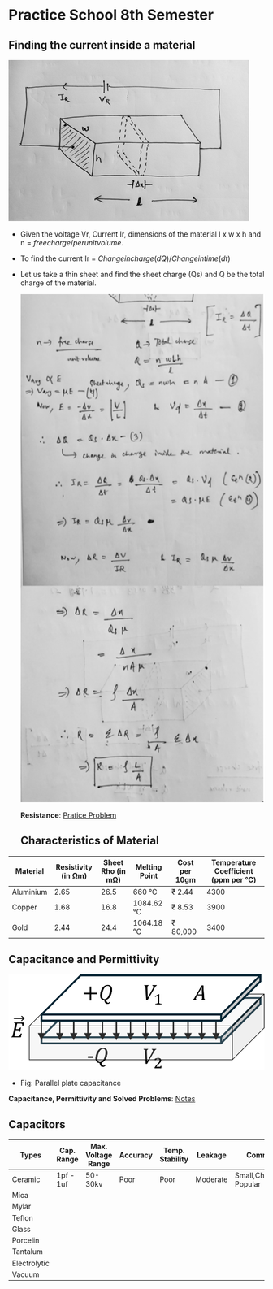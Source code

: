 # Practice School 8th Semester


## Finding the current inside a material

![Diagram](docs/1.jpg)
 
- Given the voltage Vr, Current Ir, dimensions of the material l x w x h and n = $free charge/per unit volume$.
- To find the current Ir = $Change in charge(dQ) / Change in time (dt)$
- Let us take a thin sheet and find the sheet charge (Qs) and Q be the total charge of the material.

  <img src="docs/2.jpg" alt="Diagram" width="800" height="1000">

  **Resistance**: [Pratice Problem](https://www.dropbox.com/scl/fi/akw1igk4q6rrtgzgmkp31/Hw-Qsn-1.pdf?rlkey=te8vz28qz29p8hrgksnzqi85p&st=g9kje02g&dl=0)

  ## Characteristics of Material

| Material  | Resistivity (in &#8486;m) | Sheet Rho (in m&#8486;) | Melting Point | Cost per 10gm | Temperature Coefficient (ppm per &#8451;) |
| - | - | - | - | - | - |
| Aluminium  | 2.65 | 26.5 | 660 &#8451; | &#8377; 2.44 | 4300 |
| Copper  | 1.68 | 16.8 | 1084.62 &#8451; | &#8377; 8.53 | 3900 |
| Gold  | 2.44 | 24.4 | 1064.18 &#8451; | &#8377; 80,000 | 3400 |


  ## Capacitance and Permittivity
  
![Diagram](docs/3.png)

- Fig: Parallel plate capacitance

**Capacitance, Permittivity and Solved Problems**: [Notes](https://www.dropbox.com/scl/fi/muitikoxgb389i8jmdgjk/Day-2.pdf?rlkey=tubkt8k9z9znosoi1mq91v44r&st=875cu8h6&dl=0)

## Capacitors

| Types  | Cap. Range | Max. Voltage Range | Accuracy | Temp. Stability | Leakage | Comments |
| - | - | - | - | - | - | - |
| Ceramic | 1pf - 1uf | 50-30kv | Poor | Poor | Moderate | Small,Cheap,Most Popular |
| Mica | | | | | | |
| Mylar | | | | | | |
| Teflon | | | | | | |
| Glass | | | | | | |
| Porcelin | | | | | | |
| Tantalum | | | | | | |
| Electrolytic | | | | | | |
| Vacuum | | | | | | |

